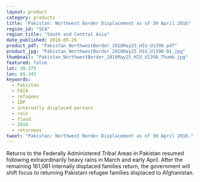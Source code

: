 ```yaml
---
layout: product
category: products
title: "Pakistan: Northwest Border Displacement as of 30 April 2016"
region_id: "SCA"
region_title: "South and Central Asia"
date_published: 2016-05-26
product_pdf: "Pakistan_NorthwestBorder_2016May25_HIU_U1398.pdf"
product_jpg: "Pakistan_NorthwestBorder_2016May25_HIU_U1398-01.jpg"
thumbnail: "Pakistan_NorthwestBorder_2016May25_HIU_U1398_Thumb.jpg"
featured: false
lat: 30.375
lon: 69.345
keywords:
  - Pakistan
  - FATA
  - refugees
  - IDP
  - internally displaced persons
  - rain
  - flood
  - 2016
  - returnees
tweet: "Pakistan: Northwest Border Displacement as of 30 April 2016."
---
```

Returns to the Federally Administered Tribal Areas in Pakistan resumed following extraordinarily heavy rains in March and early April. After the remaining 161,081 internally displaced families return, the government will shift focus to returning Pakistani refugee families displaced to Afghanistan.

